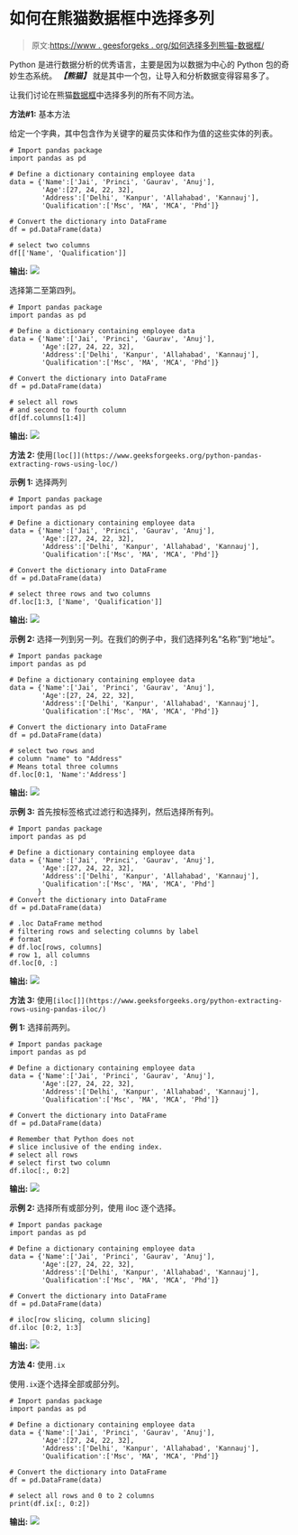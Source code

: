 # 如何在熊猫数据框中选择多列

> 原文:[https://www . geesforgeks . org/如何选择多列熊猫-数据框/](https://www.geeksforgeeks.org/how-to-select-multiple-columns-in-a-pandas-dataframe/)

Python 是进行数据分析的优秀语言，主要是因为以数据为中心的 Python 包的奇妙生态系统。 ***【熊猫】*** 就是其中一个包，让导入和分析数据变得容易多了。

让我们讨论在熊猫[数据框](https://www.geeksforgeeks.org/python-pandas-dataframe/)中选择多列的所有不同方法。

**方法#1:** 基本方法

给定一个字典，其中包含作为关键字的雇员实体和作为值的这些实体的列表。

```
# Import pandas package
import pandas as pd

# Define a dictionary containing employee data
data = {'Name':['Jai', 'Princi', 'Gaurav', 'Anuj'],
        'Age':[27, 24, 22, 32],
        'Address':['Delhi', 'Kanpur', 'Allahabad', 'Kannauj'],
        'Qualification':['Msc', 'MA', 'MCA', 'Phd']}

# Convert the dictionary into DataFrame 
df = pd.DataFrame(data)

# select two columns
df[['Name', 'Qualification']]
```

**输出:**
![](img/b6cfb549b0c4378f8d377f0919f36ab0.png)

选择第二至第四列。

```
# Import pandas package
import pandas as pd

# Define a dictionary containing employee data
data = {'Name':['Jai', 'Princi', 'Gaurav', 'Anuj'],
        'Age':[27, 24, 22, 32],
        'Address':['Delhi', 'Kanpur', 'Allahabad', 'Kannauj'],
        'Qualification':['Msc', 'MA', 'MCA', 'Phd']}

# Convert the dictionary into DataFrame 
df = pd.DataFrame(data)

# select all rows 
# and second to fourth column
df[df.columns[1:4]]
```

**输出:**
![](img/ce9e8d32a8d52fda0be42565651c772b.png)

**方法 2:** 使用`[loc[]](https://www.geeksforgeeks.org/python-pandas-extracting-rows-using-loc/)`

**示例 1:** 选择两列

```
# Import pandas package
import pandas as pd

# Define a dictionary containing employee data
data = {'Name':['Jai', 'Princi', 'Gaurav', 'Anuj'],
        'Age':[27, 24, 22, 32],
        'Address':['Delhi', 'Kanpur', 'Allahabad', 'Kannauj'],
        'Qualification':['Msc', 'MA', 'MCA', 'Phd']}

# Convert the dictionary into DataFrame 
df = pd.DataFrame(data)

# select three rows and two columns
df.loc[1:3, ['Name', 'Qualification']]
```

**输出:**
![](img/e3078403795ccebafb4541fdccf0f84d.png)

**示例 2:** 选择一列到另一列。在我们的例子中，我们选择列名“名称”到“地址”。

```
# Import pandas package
import pandas as pd

# Define a dictionary containing employee data
data = {'Name':['Jai', 'Princi', 'Gaurav', 'Anuj'],
        'Age':[27, 24, 22, 32],
        'Address':['Delhi', 'Kanpur', 'Allahabad', 'Kannauj'],
        'Qualification':['Msc', 'MA', 'MCA', 'Phd']}

# Convert the dictionary into DataFrame 
df = pd.DataFrame(data)

# select two rows and 
# column "name" to "Address"
# Means total three columns
df.loc[0:1, 'Name':'Address']
```

**输出:**
![](img/92e882039c4380b7e1cdccd7a3ef9711.png)

**示例 3:** 首先按标签格式过滤行和选择列，然后选择所有列。

```
# Import pandas package
import pandas as pd

# Define a dictionary containing employee data
data = {'Name':['Jai', 'Princi', 'Gaurav', 'Anuj'],
        'Age':[27, 24, 22, 32],
        'Address':['Delhi', 'Kanpur', 'Allahabad', 'Kannauj'],
        'Qualification':['Msc', 'MA', 'MCA', 'Phd']
       }
# Convert the dictionary into DataFrame 
df = pd.DataFrame(data)

# .loc DataFrame method
# filtering rows and selecting columns by label
# format
# df.loc[rows, columns]
# row 1, all columns
df.loc[0, :]
```

**输出:**
![](img/a1c464a89409a13bde740476e72a44fa.png)

**方法 3:** 使用`[iloc[]](https://www.geeksforgeeks.org/python-extracting-rows-using-pandas-iloc/)`

**例 1:** 选择前两列。

```
# Import pandas package
import pandas as pd

# Define a dictionary containing employee data
data = {'Name':['Jai', 'Princi', 'Gaurav', 'Anuj'],
        'Age':[27, 24, 22, 32],
        'Address':['Delhi', 'Kanpur', 'Allahabad', 'Kannauj'],
        'Qualification':['Msc', 'MA', 'MCA', 'Phd']}

# Convert the dictionary into DataFrame 
df = pd.DataFrame(data)

# Remember that Python does not
# slice inclusive of the ending index.
# select all rows 
# select first two column
df.iloc[:, 0:2] 
```

**输出:**
![](img/1220f5f01bf73bd8472387f9c2f2d469.png)

**示例 2:** 选择所有或部分列，使用 iloc 逐个选择。

```
# Import pandas package
import pandas as pd

# Define a dictionary containing employee data
data = {'Name':['Jai', 'Princi', 'Gaurav', 'Anuj'],
        'Age':[27, 24, 22, 32],
        'Address':['Delhi', 'Kanpur', 'Allahabad', 'Kannauj'],
        'Qualification':['Msc', 'MA', 'MCA', 'Phd']}

# Convert the dictionary into DataFrame 
df = pd.DataFrame(data)

# iloc[row slicing, column slicing]
df.iloc [0:2, 1:3]
```

**输出:**
![](img/4df442ea9002361e4a8070b573777e88.png)

**方法 4:** 使用`.ix`

使用`.ix`逐个选择全部或部分列。

```
# Import pandas package
import pandas as pd

# Define a dictionary containing employee data
data = {'Name':['Jai', 'Princi', 'Gaurav', 'Anuj'],
        'Age':[27, 24, 22, 32],
        'Address':['Delhi', 'Kanpur', 'Allahabad', 'Kannauj'],
        'Qualification':['Msc', 'MA', 'MCA', 'Phd']}

# Convert the dictionary into DataFrame 
df = pd.DataFrame(data)

# select all rows and 0 to 2 columns 
print(df.ix[:, 0:2])
```

**输出:**
![](img/859522a3237d7bff6df45a3a8fd8e3b5.png)